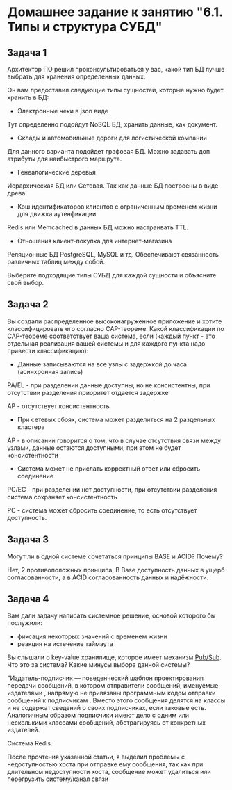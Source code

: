 # Домашнее задание к занятию "6.1. Типы и структура СУБД"

## Задача 1

Архитектор ПО решил проконсультироваться у вас, какой тип БД 
лучше выбрать для хранения определенных данных.

Он вам предоставил следующие типы сущностей, которые нужно будет хранить в БД:

- Электронные чеки в json виде

Тут определенно подойдут NoSQL БД, хранить данные, как документ.

- Склады и автомобильные дороги для логистической компании

Для данного варианта подойдет графовая БД. Можно задавать доп атрибуты для наибыстрого маршрута.

- Генеалогические деревья

Иерархическая БД или Сетевая. Так как данные БД построены в виде древа.

- Кэш идентификаторов клиентов с ограниченным временем жизни для движка аутенфикации

Redis или Memcached в данных БД можно настраивать TTL.

- Отношения клиент-покупка для интернет-магазина

Реляционные БД PostgreSQL, MySQL и тд. Обеспечивают связанность различных таблиц между собой.

Выберите подходящие типы СУБД для каждой сущности и объясните свой выбор.

## Задача 2

Вы создали распределенное высоконагруженное приложение и хотите классифицировать его согласно 
CAP-теореме. Какой классификации по CAP-теореме соответствует ваша система, если 
(каждый пункт - это отдельная реализация вашей системы и для каждого пункта надо привести классификацию):

- Данные записываются на все узлы с задержкой до часа (асинхронная запись)

PA/EL - при разделении данные доступны, но не консистентны, при отсутствии разделения приоритет отдается задержке

AP - отсутствует консистентность

- При сетевых сбоях, система может разделиться на 2 раздельных кластера

AP - в описании говорится о том, что в случае отсутствия связи между узлами, данные остаются доступными, при этом не будет консистентности

- Система может не прислать корректный ответ или сбросить соединение

PC/EC - при разделении нет доступности, при отсутствии разделения система сохраняет консистентность

PC - система может сбросить соединение, то есть отсутствует доступность.

## Задача 3

Могут ли в одной системе сочетаться принципы BASE и ACID? Почему?

Нет, 2 противоположных принципа, В Base доступность данных в ущерб согласованности, а в ACID согласованность данных и надёжности.

## Задача 4

Вам дали задачу написать системное решение, основой которого бы послужили:

- фиксация некоторых значений с временем жизни
- реакция на истечение таймаута

Вы слышали о key-value хранилище, которое имеет механизм [Pub/Sub](https://habr.com/ru/post/278237/). 
Что это за система? Какие минусы выбора данной системы?

"Издатель-подписчик — поведенческий шаблон проектирования передачи сообщений, в котором отправители сообщений, именуемые издателями , напрямую не привязаны программным кодом отправки сообщений к подписчикам . Вместо этого сообщения делятся на классы и не содержат сведений о своих подписчиках, если таковые есть. Аналогичным образом подписчики имеют дело с одним или несколькими классами сообщений, абстрагируясь от конкретных издателей.

Система Redis.

После прочтения указанной статьи, я выделил проблемы с недоступностью хоста при отправке ему сообщения, так как при длительном недоступности хоста, сообщение может удалиться или перегрузить систему/канал связи
